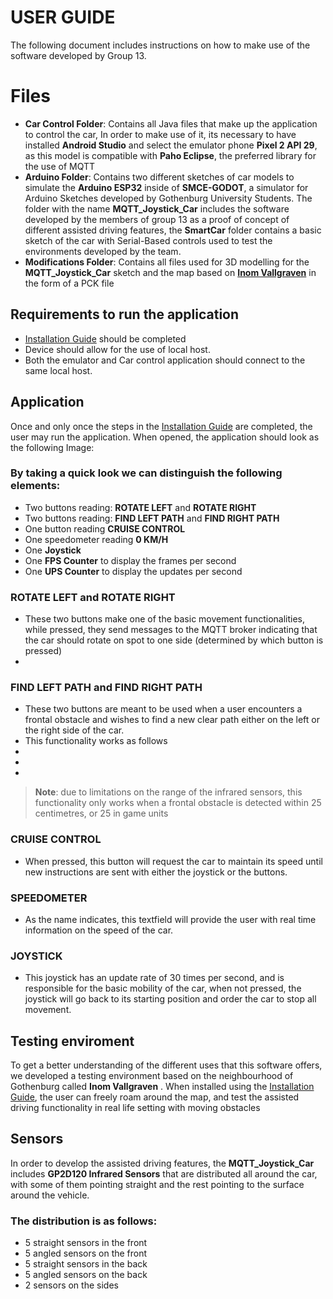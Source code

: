 # USER GUIDE

The following document includes instructions on how to make use of the software developed by Group 13. 


# Files
- **Car Control Folder**: Contains all Java files that make up the application to control the car, In order to make use of it, its necessary to have installed **Android Studio** and select the emulator phone **Pixel 2 API 29**, as this model is compatible with **Paho Eclipse**, the preferred library for the use of MQTT
- **Arduino Folder**: Contains two different sketches of car models to simulate the **Arduino ESP32** inside of **SMCE-GODOT**, a simulator for Arduino Sketches developed by Gothenburg University Students. The folder with the name **MQTT_Joystick_Car** includes the software developed by the members of group 13 as a proof of concept of different assisted driving features, the **SmartCar** folder contains a basic sketch of the car with Serial-Based controls used to test the environments developed by the team.
- **Modifications Folder**: Contains all files used for 3D modelling for the **MQTT_Joystick_Car** sketch and the map based on **[Inom Vallgraven](https://www.google.com/maps/place/Inom+Vallgraven,+Gotemburgo/@57.7039778,11.9514769,14z/data=!4m5!3m4!1s0x464ff368a2410f03:0x71b0c1e1cef80fe1!8m2!3d57.7022551!4d11.9615896)** in the form of a PCK file

## Requirements to run the application
- [Installation Guide](https://github.com/DIT113-V22/group-13) should be completed
- Device should allow for the use of local host.
- Both the emulator and Car control application should connect to the same local host.

## Application

Once and only once the steps in the [Installation Guide](https://github.com/DIT113-V22/group-13) are completed, the user may run the application.
When opened, the application should look as the following Image:


### By taking a quick look we can distinguish the following elements:
- Two buttons reading: **ROTATE LEFT** and **ROTATE RIGHT**
- Two buttons reading: **FIND LEFT PATH** and **FIND RIGHT PATH**
- One button reading **CRUISE CONTROL**
- One speedometer reading **0 KM/H**
- One **Joystick**
- One **FPS Counter** to display the frames per second
- One **UPS Counter** to display the updates per second


### ROTATE LEFT and ROTATE RIGHT
- These two buttons make one of the basic movement functionalities, while pressed, they send messages to the MQTT broker indicating that the car should rotate on spot to one side (determined by which button is pressed)
- 

### FIND LEFT PATH and FIND RIGHT PATH
- These two buttons are meant to be used when a user encounters a frontal obstacle and wishes to find a new clear path either on the left or the right side of the car.
- This functionality works as follows
-
-
-
>**Note**: due to limitations on the range of the infrared sensors, this functionality only works when a frontal obstacle is detected within 25 centimetres, or 25 in game units

### CRUISE CONTROL
- When pressed, this button will request the car to maintain its speed until new instructions are sent with either the joystick or the buttons.

### SPEEDOMETER 
- As the name indicates, this textfield will provide the user with real time information on the speed of the car.

### JOYSTICK
- This joystick has an update rate of 30 times per second, and is responsible for the basic mobility of the car, when not pressed, the joystick will go back to its starting position and order the car to stop all movement.


 ## Testing enviroment
 To get a better understanding of the different uses that this software offers, we developed a testing environment based on the neighbourhood of Gothenburg called **Inom Vallgraven** . When installed using the [Installation Guide](https://github.com/DIT113-V22/group-13), the user can freely roam around the map, and test the assisted driving functionality in real life setting with moving obstacles

## Sensors
In order to develop the assisted driving features, the **MQTT_Joystick_Car** includes **GP2D120 Infrared Sensors** that are distributed all around the car, with some of them pointing straight and the rest pointing to the surface around the vehicle. 

### The distribution is as follows:
- 5 straight sensors in the front
- 5 angled sensors on the front
- 5 straight sensors in the back
- 5 angled sensors on the back
- 2 sensors on the sides
